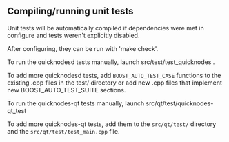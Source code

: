 Compiling/running unit tests
------------------------------------

Unit tests will be automatically compiled if dependencies were met in configure
and tests weren't explicitly disabled.

After configuring, they can be run with 'make check'.

To run the quicknodesd tests manually, launch src/test/test_quicknodes .

To add more quicknodesd tests, add `BOOST_AUTO_TEST_CASE` functions to the existing
.cpp files in the test/ directory or add new .cpp files that
implement new BOOST_AUTO_TEST_SUITE sections.

To run the quicknodes-qt tests manually, launch src/qt/test/quicknodes-qt_test

To add more quicknodes-qt tests, add them to the `src/qt/test/` directory and
the `src/qt/test/test_main.cpp` file.
